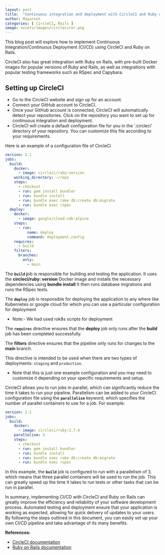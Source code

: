 ```yaml
---
layout: post
title:  "Continuous integration and deployment with CircleCI and Ruby on Rails"
author: Mayuresh
categories: [ CircleCI, Rails ]
image: assets/images/circleciror.png
---
```


This blog post will explore how to implement Continuous Integration/Continuous Deployment (CI/CD) using CircleCI and Ruby on Rails.

CircleCI also has great integration with Ruby on Rails, with pre-built Docker images for popular versions of Ruby and Rails, as well as integrations with popular testing frameworks such as RSpec and Capybara.

## Setting up CircleCI

- Go to the CircleCI website and sign up for an account.
- Connect your GitHub account to CircleCI.
- Once your GitHub account is connected, CircleCI will automatically detect your repositories. Click on the repository you want to set up for continuous integration and deployment.
- CircleCI will create a default configuration file for you in the '.circleci' directory of your repository. You can customize this file according to your requirements.

Here is an example of a configuration file of CircleCi

```yaml
version: 2.1
jobs:
  build:
    docker:
      - image: circleci/ruby:version
    working_directory: ~/repo
    steps:
      - checkout
      - run: gem install bundler
      - run: bundle install
      - run: bundle exec rake db:create db:migrate
      - run: bundle exec rspec
  deploy:
    docker:
      - image: google/cloud-sdk:alpine
    steps:
      - run:
          name: deploy
          command: deployment.config
    requires:
      - build
    filters:
      branches:
        only:
          - main
```

The **`build`  j**ob is responsible for building and testing the application. It uses the **circleci/ruby: version** Docker image and installs the necessary dependencies using **bundle install** It then runs database migrations and runs the RSpec tests.

The **`deploy`** job is responsible for deploying the application to any where like Kubernetes or google cloud for which you can use a particular configuration for deployment

- Note:- We had used rok8s scripts for deployment

The **`requires`** directive ensures that the **deploy** job only runs after the **build** job has been completed successfully. 

The **filters** directive ensures that the pipeline only runs for changes to the **main** branch.

This directive is intended to be used when there are two types of deployments: `staging` and `production`.

- Note that this is just one example configuration and you may need to customize it depending on your specific requirements and setup.

CircleCI allows you to run jobs in parallel, which can significantly reduce the time it takes to run your pipeline. Parallelism can be added to your CircleCI configuration file using the **`parallelism`**
 keyword, which specifies the number of parallel containers to use for a job. For example:

```yaml
version: 2.1
jobs:
  build:
    docker:
      - image: circleci/ruby:2.7.4
    parallelism: 3
    steps:
      - checkout
      - run: gem install bundler
      - run: bundle install
      - run: bundle exec rake db:create db:migrate
      - run: bundle exec rspec
```

In this example, the **`build`**
 job is configured to run with a parallelism of 3, which means that three parallel containers will be used to run the job. This can greatly speed up the time it takes to run tests or other tasks that can be run in parallel.

In summary, implementing CI/CD with CircleCI and Ruby on Rails can greatly improve the efficiency and reliability of your software development process. Automated testing and deployment ensure that your application is working as expected, allowing for quick delivery of updates to your users. By following the steps outlined in this document, you can easily set up your own CI/CD pipeline and take advantage of its many benefits.

**References:**

- [CircleCI documentation](https://circleci.com/docs/)
- [Ruby on Rails documentation](https://rubyonrails.org/)
